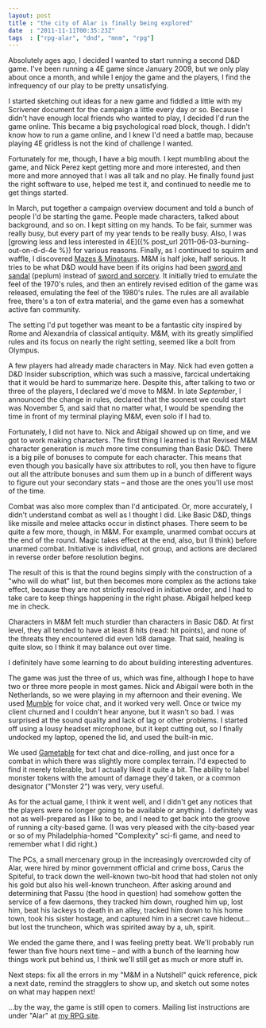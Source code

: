 ```yaml
---
layout: post
title : "the city of Alar is finally being explored"
date  : "2011-11-11T00:35:23Z"
tags  : ["rpg-alar", "dnd", "mnm", "rpg"]
---
```

Absolutely ages ago, I decided I wanted to start running a second D&D game.
I've been running a 4E game since January 2009, but we only play about once a
month, and while I enjoy the game and the players, I find the infrequency of
our play to be pretty unsatisfying.

I started sketching out ideas for a new game and fiddled a little with my
Scrivener document for the campaign a little every day or so.  Because I didn't
have enough local friends who wanted to play, I decided I'd run the game
online.  This became a big psychological road block, though.  I didn't know how
to run a game online, and I knew I'd need a battle map, because playing 4E
gridless is not the kind of challenge I wanted.

Fortunately for me, though, I have a big mouth.  I kept mumbling about the
game, and Nick Perez kept getting more and more interested, and then more and
more annoyed that I was all talk and no play.  He finally found just the right
software to use, helped me test it, and continued to needle me to get things
started.

In March, put together a campaign overview document and told a bunch of people
I'd be starting the game.  People made characters, talked about background, and
so on.  I kept sitting on my hands.  To be fair, summer was really busy, but
every part of my year tends to be really busy.  Also, I was [growing less and
less interested in 4E]({% post_url 2011-06-03-burning-out-on-d-d-4e %}) for various
reasons.  Finally, as I continued to squirm and waffle, I discovered [Mazes &
Minotaurs](http://mazesandminotaurs.free.fr/).  M&M is half joke, half serious.
It tries to be what D&D would have been if its origins had been [sword and
sandal](http://en.wikipedia.org/wiki/Sword_and_sandal) (peplum) instead of
[sword and sorcery](http://en.wikipedia.org/wiki/Sword_and_sorcery).  It
initially tried to emulate the feel of the 1970's rules, and then an entirely
revised edition of the game was released, emulating the feel of the 1980's
rules.  The rules are all available free, there's a ton of extra material, and
the game even has a somewhat active fan community.

The setting I'd put together was meant to be a fantastic city inspired by Rome
and Alexandria of classical antiquity.  M&M, with its greatly simplified rules
and its focus on nearly the right setting, seemed like a bolt from Olympus.

A few players had already made characters in May.  Nick had even gotten a D&D
Insider subscription, which was such a massive, farcical undertaking that it
would be hard to summarize here.  Despite this, after talking to two or three
of the players, I declared we'd move to M&M.  In late *September*, I announced
the change in rules, declared that the soonest we could start was November 5,
and said that no matter what, I would be spending the time in front of my
terminal playing M&M, even solo if I had to.

Fortunately, I did not have to.  Nick and Abigail showed up on time, and we got
to work making characters.  The first thing I learned is that Revised M&M
character generation is *much* more time consuming than Basic D&D.  There is a
big pile of bonuses to compute for each character.  This means that even though
you basically have six attributes to roll, you then have to figure out all
the attribute bonuses and sum them up in a bunch of different ways to figure
out your secondary stats – and those are the ones you'll use most of the time.

Combat was also more complex than I'd anticipated.  Or, more accurately, I
didn't understand combat as well as I thought I did.  Like Basic D&D, things
like missile and melee attacks occur in distinct phases.  There seem to be
quite a few more, though, in M&M.  For example, unarmed combat occurs at the
end of the round.  Magic takes effect at the end, also, but (I think) before
unarmed combat.  Initiative is individual, not group, and actions are declared
in reverse order before resolution begins.

The result of this is that the round begins simply with the construction of a
"who will do what" list, but then becomes more complex as the actions take
effect, because they are not strictly resolved in initiative order, and I had
to take care to keep things happening in the right phase.  Abigail helped keep
me in check.

Characters in M&M felt much sturdier than characters in Basic D&D.  At first
level, they all tended to have at least 8 hits (read: hit points), and none of
the threats they encountered did even 1d8 damage.  That said, healing is quite
slow, so I think it may balance out over time.

I definitely have some learning to do about building interesting adventures.

The game was just the three of us, which was fine, although I hope to have two
or three more people in most games.  Nick and Abigail were both in the
Netherlands, so we were playing in my afternoon and their evening.  We used
[Mumble](http://mumble.sourceforge.net/) for voice chat, and it worked very
well.  Once or twice my client churned and I couldn't hear anyone, but it
wasn't so bad.  I was surprised at the sound quality and lack of lag or other
problems.  I started off using a lousy headset microphone, but it kept cutting
out, so I finally undocked my laptop, opened the lid, and used the built-in
mic.

We used [Gametable](http://ostatic.com/gametable) for text chat and
dice-rolling, and just once for a combat in which there was slightly more
complex terrain.  I'd expected to find it merely tolerable, but I actually
liked it quite a bit.  The ability to label monster tokens with the amount of
damage they'd taken, or a common designator ("Monster 2") was very, very
useful.

As for the actual game, I think it went well, and I didn't get any notices that
the players were no longer going to be available or anything.  I definitely was
not as well-prepared as I like to be, and I need to get back into the groove of
running a city-based game.  (I was very pleased with the city-based year or so
of my Philadelphia-homed "Complexity" sci-fi game, and need to remember what I
did right.)

The PCs, a small mercenary group in the increasingly overcrowded city of Alar,
were hired by minor government official and crime boss, Carus the Spiteful, to
track down the well-known two-bit hood that had stolen not only his gold but
also his well-known truncheon.  After asking around and determining that Passu
(the hood in question) had somehow gotten the service of a few daemons, they
tracked him down, roughed him up, lost him, beat his lackeys to death in an
alley, tracked him down to his home town, took his sister hostage, and captured
him in a secret cave hideout… but lost the truncheon, which was spirited away
by a, uh, spirit.

We ended the game there, and I was feeling pretty beat.  We'll probably run
fewer than five hours next time – and with a bunch of the learning how things
work put behind us, I think we'll still get as much or more stuff in.

Next steps:  fix all the errors in my "M&M in a Nutshell" quick reference, pick
a next date, remind the stragglers to show up, and sketch out some notes on
what may happen next!

...by the way, the game is still open to comers.  Mailing list instructions are under "Alar" at [my RPG site](http://dudgeonmaster.org/).
